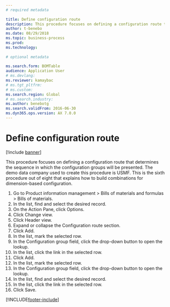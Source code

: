 ```yaml
--- 
# required metadata 
 
title: Define configuration route
description: This procedure focuses on defining a configuration route that determines the sequence in which the configuration groups will be presented. 
author: t-benebo
ms.date: 08/29/2018
ms.topic: business-process 
ms.prod:  
ms.technology:  
 
# optional metadata 
 
ms.search.form: BOMTable   
audience: Application User 
# ms.devlang:  
ms.reviewer: kamaybac
# ms.tgt_pltfrm:  
# ms.custom:  
ms.search.region: Global
# ms.search.industry: 
ms.author: benebotg
ms.search.validFrom: 2016-06-30 
ms.dyn365.ops.version: AX 7.0.0 
---
```

# Define configuration route

[!include [banner](../../includes/banner.md)]

This procedure focuses on defining a configuration route that determines the sequence in which the configuration groups will be presented. The demo data company used to create this procedure is USMF. This is the sixth procedure out of eight that explains how to build combinations for dimension-based configuration.

1. Go to Product information management > Bills of materials and formulas > Bills of materials.
2. In the list, find and select the desired record.
3. On the Action Pane, click Options.
4. Click Change view.
5. Click Header view.
6. Expand or collapse the Configuration route section.
7. Click Add.
8. In the list, mark the selected row.
9. In the Configuration group field, click the drop-down button to open the lookup.
10. In the list, click the link in the selected row.
11. Click Add.
12. In the list, mark the selected row.
13. In the Configuration group field, click the drop-down button to open the lookup.
14. In the list, find and select the desired record.
15. In the list, click the link in the selected row.
16. Click Save.



[!INCLUDE[footer-include](../../../includes/footer-banner.md)]
